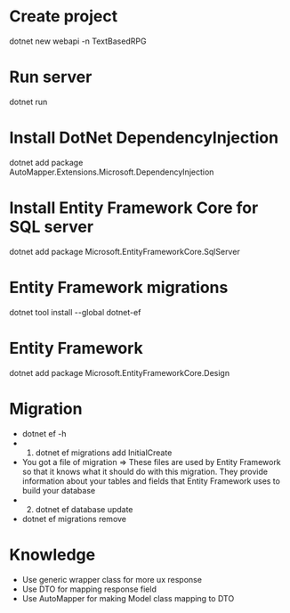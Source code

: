 # Create project
dotnet new webapi -n TextBasedRPG

# Run server
dotnet run

# Install DotNet DependencyInjection
dotnet add package AutoMapper.Extensions.Microsoft.DependencyInjection

# Install Entity Framework Core for SQL server
dotnet add package Microsoft.EntityFrameworkCore.SqlServer
# Entity Framework migrations
dotnet tool install --global dotnet-ef
# Entity Framework
dotnet add package Microsoft.EntityFrameworkCore.Design
# Migration
- dotnet ef -h
- 1. dotnet ef migrations add InitialCreate
- You got a file of migration => These files are used by Entity Framework so that it knows what it should do with this migration. They provide information about your tables and fields that Entity Framework uses to build your database
- 2. dotnet ef database update
- dotnet ef migrations remove

# Knowledge
- Use generic wrapper class for more ux response
- Use DTO for mapping response field
- Use AutoMapper for making Model class mapping to DTO
